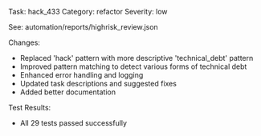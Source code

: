 Task: hack_433
Category: refactor
Severity: low

See: automation/reports/highrisk_review.json

Changes:
- Replaced 'hack' pattern with more descriptive 'technical_debt' pattern
- Improved pattern matching to detect various forms of technical debt
- Enhanced error handling and logging
- Updated task descriptions and suggested fixes
- Added better documentation

Test Results:
- All 29 tests passed successfully
